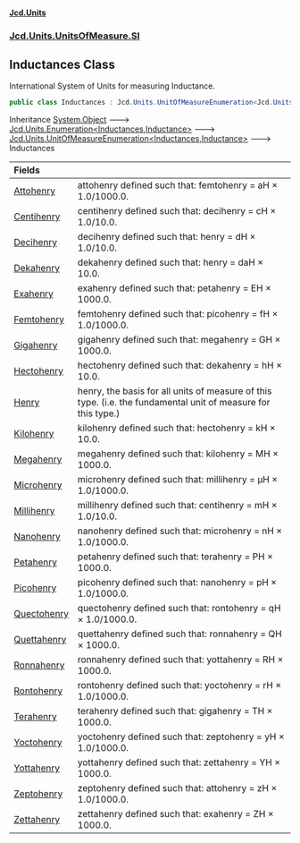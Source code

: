 #### [Jcd.Units](index.md 'index')

### [Jcd.Units.UnitsOfMeasure.SI](Jcd.Units.UnitsOfMeasure.SI.md 'Jcd.Units.UnitsOfMeasure.SI')

## Inductances Class

International System of Units for measuring Inductance.

```csharp
public class Inductances : Jcd.Units.UnitOfMeasureEnumeration<Jcd.Units.UnitsOfMeasure.SI.Inductances, Jcd.Units.UnitTypes.Inductance>
```

Inheritance [System.Object](https://docs.microsoft.com/en-us/dotnet/api/System.Object 'System.Object') &#129106; [Jcd.Units.Enumeration&lt;](Enumeration_TEnumeration,T_.md 'Jcd.Units.Enumeration<TEnumeration,T>')[Inductances](Inductances.md 'Jcd.Units.UnitsOfMeasure.SI.Inductances')[,](Enumeration_TEnumeration,T_.md 'Jcd.Units.Enumeration<TEnumeration,T>')[Inductance](Inductance.md 'Jcd.Units.UnitTypes.Inductance')[&gt;](Enumeration_TEnumeration,T_.md 'Jcd.Units.Enumeration<TEnumeration,T>') &#129106; [Jcd.Units.UnitOfMeasureEnumeration&lt;](UnitOfMeasureEnumeration_TEnumeration,T_.md 'Jcd.Units.UnitOfMeasureEnumeration<TEnumeration,T>')[Inductances](Inductances.md 'Jcd.Units.UnitsOfMeasure.SI.Inductances')[,](UnitOfMeasureEnumeration_TEnumeration,T_.md 'Jcd.Units.UnitOfMeasureEnumeration<TEnumeration,T>')[Inductance](Inductance.md 'Jcd.Units.UnitTypes.Inductance')[&gt;](UnitOfMeasureEnumeration_TEnumeration,T_.md 'Jcd.Units.UnitOfMeasureEnumeration<TEnumeration,T>') &#129106; Inductances

| Fields                                                                                          |                                                                                                               |
|:------------------------------------------------------------------------------------------------|:--------------------------------------------------------------------------------------------------------------|
| [Attohenry](Inductances.Attohenry.md 'Jcd.Units.UnitsOfMeasure.SI.Inductances.Attohenry')       | attohenry defined such that: femtohenry = aH × 1.0/1000.0.                                                    |
| [Centihenry](Inductances.Centihenry.md 'Jcd.Units.UnitsOfMeasure.SI.Inductances.Centihenry')    | centihenry defined such that: decihenry = cH × 1.0/10.0.                                                      |
| [Decihenry](Inductances.Decihenry.md 'Jcd.Units.UnitsOfMeasure.SI.Inductances.Decihenry')       | decihenry defined such that: henry = dH × 1.0/10.0.                                                           |
| [Dekahenry](Inductances.Dekahenry.md 'Jcd.Units.UnitsOfMeasure.SI.Inductances.Dekahenry')       | dekahenry defined such that: henry = daH × 10.0.                                                              |
| [Exahenry](Inductances.Exahenry.md 'Jcd.Units.UnitsOfMeasure.SI.Inductances.Exahenry')          | exahenry defined such that: petahenry = EH × 1000.0.                                                          |
| [Femtohenry](Inductances.Femtohenry.md 'Jcd.Units.UnitsOfMeasure.SI.Inductances.Femtohenry')    | femtohenry defined such that: picohenry = fH × 1.0/1000.0.                                                    |
| [Gigahenry](Inductances.Gigahenry.md 'Jcd.Units.UnitsOfMeasure.SI.Inductances.Gigahenry')       | gigahenry defined such that: megahenry = GH × 1000.0.                                                         |
| [Hectohenry](Inductances.Hectohenry.md 'Jcd.Units.UnitsOfMeasure.SI.Inductances.Hectohenry')    | hectohenry defined such that: dekahenry = hH × 10.0.                                                          |
| [Henry](Inductances.Henry.md 'Jcd.Units.UnitsOfMeasure.SI.Inductances.Henry')                   | henry, the basis for all units of measure of this type. (i.e. the fundamental unit of measure for this type.) |
| [Kilohenry](Inductances.Kilohenry.md 'Jcd.Units.UnitsOfMeasure.SI.Inductances.Kilohenry')       | kilohenry defined such that: hectohenry = kH × 10.0.                                                          |
| [Megahenry](Inductances.Megahenry.md 'Jcd.Units.UnitsOfMeasure.SI.Inductances.Megahenry')       | megahenry defined such that: kilohenry = MH × 1000.0.                                                         |
| [Microhenry](Inductances.Microhenry.md 'Jcd.Units.UnitsOfMeasure.SI.Inductances.Microhenry')    | microhenry defined such that: millihenry = μH × 1.0/1000.0.                                                   |
| [Millihenry](Inductances.Millihenry.md 'Jcd.Units.UnitsOfMeasure.SI.Inductances.Millihenry')    | millihenry defined such that: centihenry = mH × 1.0/10.0.                                                     |
| [Nanohenry](Inductances.Nanohenry.md 'Jcd.Units.UnitsOfMeasure.SI.Inductances.Nanohenry')       | nanohenry defined such that: microhenry = nH × 1.0/1000.0.                                                    |
| [Petahenry](Inductances.Petahenry.md 'Jcd.Units.UnitsOfMeasure.SI.Inductances.Petahenry')       | petahenry defined such that: terahenry = PH × 1000.0.                                                         |
| [Picohenry](Inductances.Picohenry.md 'Jcd.Units.UnitsOfMeasure.SI.Inductances.Picohenry')       | picohenry defined such that: nanohenry = pH × 1.0/1000.0.                                                     |
| [Quectohenry](Inductances.Quectohenry.md 'Jcd.Units.UnitsOfMeasure.SI.Inductances.Quectohenry') | quectohenry defined such that: rontohenry = qH × 1.0/1000.0.                                                  |
| [Quettahenry](Inductances.Quettahenry.md 'Jcd.Units.UnitsOfMeasure.SI.Inductances.Quettahenry') | quettahenry defined such that: ronnahenry = QH × 1000.0.                                                      |
| [Ronnahenry](Inductances.Ronnahenry.md 'Jcd.Units.UnitsOfMeasure.SI.Inductances.Ronnahenry')    | ronnahenry defined such that: yottahenry = RH × 1000.0.                                                       |
| [Rontohenry](Inductances.Rontohenry.md 'Jcd.Units.UnitsOfMeasure.SI.Inductances.Rontohenry')    | rontohenry defined such that: yoctohenry = rH × 1.0/1000.0.                                                   |
| [Terahenry](Inductances.Terahenry.md 'Jcd.Units.UnitsOfMeasure.SI.Inductances.Terahenry')       | terahenry defined such that: gigahenry = TH × 1000.0.                                                         |
| [Yoctohenry](Inductances.Yoctohenry.md 'Jcd.Units.UnitsOfMeasure.SI.Inductances.Yoctohenry')    | yoctohenry defined such that: zeptohenry = yH × 1.0/1000.0.                                                   |
| [Yottahenry](Inductances.Yottahenry.md 'Jcd.Units.UnitsOfMeasure.SI.Inductances.Yottahenry')    | yottahenry defined such that: zettahenry = YH × 1000.0.                                                       |
| [Zeptohenry](Inductances.Zeptohenry.md 'Jcd.Units.UnitsOfMeasure.SI.Inductances.Zeptohenry')    | zeptohenry defined such that: attohenry = zH × 1.0/1000.0.                                                    |
| [Zettahenry](Inductances.Zettahenry.md 'Jcd.Units.UnitsOfMeasure.SI.Inductances.Zettahenry')    | zettahenry defined such that: exahenry = ZH × 1000.0.                                                         |
